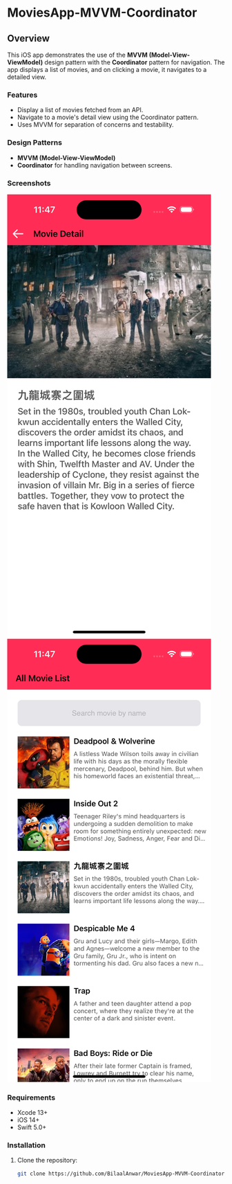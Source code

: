 # MoviesApp-MVVM-Coordinator

## Overview

This iOS app demonstrates the use of the **MVVM (Model-View-ViewModel)** design pattern with the **Coordinator** pattern for navigation. The app displays a list of movies, and on clicking a movie, it navigates to a detailed view.

### Features

- Display a list of movies fetched from an API.
- Navigate to a movie's detail view using the Coordinator pattern.
- Uses MVVM for separation of concerns and testability.

### Design Patterns

- **MVVM (Model-View-ViewModel)**
- **Coordinator** for handling navigation between screens.

### Screenshots
![Movie List](Image/movieDetail.png)
![Movie Detail](Image/movieList.png)

### Requirements

- Xcode 13+
- iOS 14+
- Swift 5.0+
### Installation

1. Clone the repository:
   ```bash
   git clone https://github.com/BilaalAnwar/MoviesApp-MVVM-Coordinator.git
